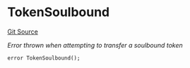 # TokenSoulbound
[Git Source](https://github.com/w3b3d3v/valocracy-contracts/blob/8f30a41cc9c475ea6fc31243e7a7c57bf134b82e/src/Valocracy.sol)

*Error thrown when attempting to transfer a soulbound token*


```solidity
error TokenSoulbound();
```

